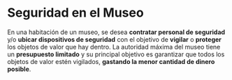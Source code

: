 # Seguridad en el Museo

En una habitación de un museo, se desea **contratar personal de seguridad** y/o **ubicar dispositivos de seguridad** con el objetivo de **vigilar** o **proteger** los objetos de valor que hay dentro. 
La autoridad máxima del museo tiene un **presupuesto limitado** y su principal objetivo es garantizar que todos los objetos de valor estén vigilados, **gastando la menor cantidad de dinero posible**.